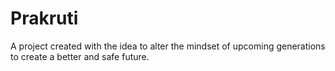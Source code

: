 # Prakruti
A project created with the idea to alter the mindset of upcoming generations to create a better and safe future. 
